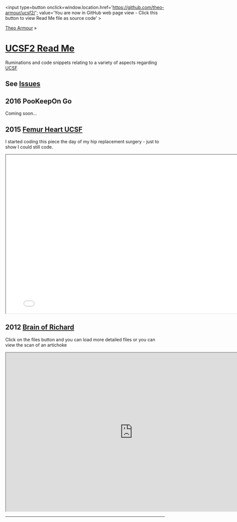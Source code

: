 
<span style=display:none; >[You are now in GitHub source code view - click this link to view Read Me file as a web page]
( https://theo-armour.github.io/ucsf2/index.html#README.md "View file as a web page." ) </span>
<input type=button onclick=window.location.href='https://github.com/theo-armour/ucsf2/'; value='You are now in GitHub web page view - Click this button to view Read Me file as source code' >

[Theo Armour]( https://theo-armour.github.io ) &raquo;

[UCSF2 Read Me]( https://theo-armour.github.io/ucsf2/index.html#README.md )
===


Ruminations and code snippets relating to a variety of aspects regarding [UCSF]( https://ucsf.edu )


## See [Issues]( https://github.com/theo-armour/ucsf2/issues )

## 2016 PooKeepOn Go

Coming soon...


## 2015 [Femur Heart UCSF]( ./femur-heart-ucsf/index.html )

I started coding this piece the day of my hip replacement surgery - just to show I could still code.

<iframe src=./femur-heart-ucsf/index.html width=800 height=500 ></iframe>


## 2012 [Brain of Richard]( http://jaanga.github.io/brainofrichard/ )

Click on the files button and you can load more detailed files or you can view the scan of an artichoke

<iframe src=https://jaanga.github.io/brainofrichard/ width=800 height=500 ></iframe>




***

